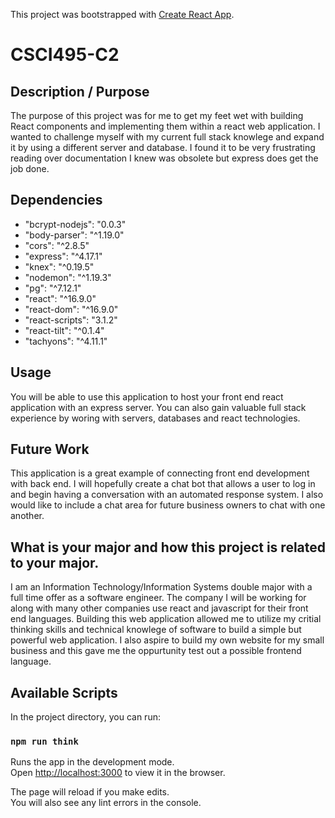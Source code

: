 This project was bootstrapped with [Create React App](https://github.com/facebook/create-react-app).

# CSCI495-C2

## Description / Purpose
The purpose of this project was for me to get my feet wet with building React components and implementing them within a react web application. I wanted to challenge myself with my current full stack knowlege and expand it by using a different server and database. I found it to be very frustrating reading over documentation I knew was obsolete but express does get the job done. 


## Dependencies
- "bcrypt-nodejs": "0.0.3"
- "body-parser": "^1.19.0"
- "cors": "^2.8.5"
- "express": "^4.17.1"
- "knex": "^0.19.5"
- "nodemon": "^1.19.3"
- "pg": "^7.12.1"
- "react": "^16.9.0"
- "react-dom": "^16.9.0"
- "react-scripts": "3.1.2"
- "react-tilt": "^0.1.4"
- "tachyons": "^4.11.1"

## Usage
You will be able to use this application to host your front end react application with an express server. You can also gain valuable full stack experience by woring with servers, databases and react technologies.

## Future Work
This application is a great example of connecting front end development with back end. I will hopefully create a chat bot that allows a user to log in and begin having a conversation with an automated response system. I also would like to include a chat area for future business owners to chat with one another.

## What is your major and how this project is related to your major.
I am an Information Technology/Information Systems double major with a full time offer as a software engineer. The company I will be working for along with many other companies use react and javascript for their front end languages. Building this web application allowed me to utilize my critial thinking skills and technical knowlege of software to build a simple but powerful web application. I also aspire to build my own website for my small business and this gave me the oppurtunity test out a possible frontend language. 

## Available Scripts

In the project directory, you can run:

### `npm run think`

Runs the app in the development mode.<br>
Open [http://localhost:3000](http://localhost:3000) to view it in the browser.

The page will reload if you make edits.<br>
You will also see any lint errors in the console.







